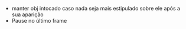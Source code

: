 - manter obj intocado caso nada seja mais estipulado sobre ele após a sua aparição
- Pause no último frame

